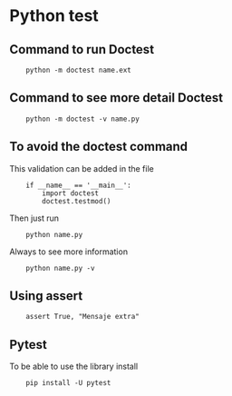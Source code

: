 # Python test

## Command to run Doctest
```
	python -m doctest name.ext
```

## Command to see more detail Doctest
```
	python -m doctest -v name.py
```
## To avoid the doctest command

This validation can be added in the file

```
	if __name__ == '__main__':
		import doctest
		doctest.testmod()
```

Then just run
```
	python name.py
```

Always to see more information

```
	python name.py -v
```

## Using assert

```
	assert True, "Mensaje extra"
```

## Pytest

To be able to use the library install

```
	pip install -U pytest
```